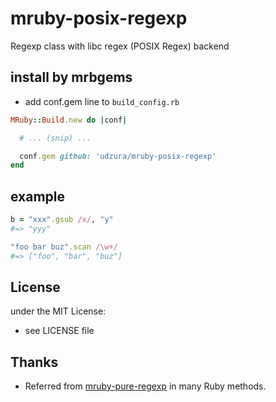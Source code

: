 # mruby-posix-regexp

Regexp class with libc regex (POSIX Regex) backend

## install by mrbgems

- add conf.gem line to `build_config.rb`

```ruby
MRuby::Build.new do |conf|

  # ... (snip) ...

  conf.gem github: 'udzura/mruby-posix-regexp'
end
```

## example

```ruby
b = "xxx".gsub /x/, "y"
#=> "yyy"

"foo bar buz".scan /\w+/
#=> ["foo", "bar", "buz"]
```

## License

under the MIT License:

- see LICENSE file

## Thanks

- Referred from [mruby-pure-regexp](https://github.com/WindProphet/mruby-pure-regexp) in many Ruby methods.
